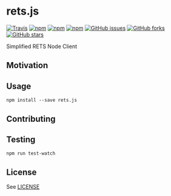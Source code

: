 # rets.js

[![Travis](https://img.shields.io/travis/retsr/rets.js.svg)]()
[![npm](https://img.shields.io/npm/dm/rets.js.svg)]()
[![npm](https://img.shields.io/npm/v/rets.js.svg)]()
[![npm](https://img.shields.io/npm/l/rets.js.svg)]()
[![GitHub issues](https://img.shields.io/github/issues/retsr/rets.js.svg)]()
[![GitHub forks](https://img.shields.io/github/forks/retsr/rets.js.svg)]()
[![GitHub stars](https://img.shields.io/github/stars/retsr/rets.js.svg)]()

Simplified RETS Node Client

## Motivation



## Usage

    npm install --save rets.js

## Contributing


## Testing

    npm run test-watch

## License

See [LICENSE](LICENSE)
